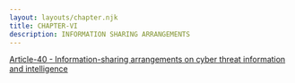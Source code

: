 ```yaml
---
layout: layouts/chapter.njk
title: CHAPTER-VI
description: INFORMATION SHARING ARRANGEMENTS 
---
```



<a href=Article-40>Article-40 - Information-sharing arrangements on cyber threat information and intelligence </a>

